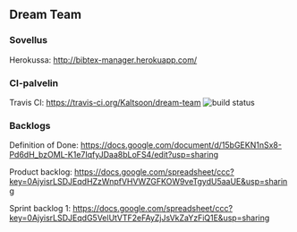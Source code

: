 ## Dream Team

### Sovellus

Herokussa: http://bibtex-manager.herokuapp.com/

### CI-palvelin

Travis CI: https://travis-ci.org/Kaltsoon/dream-team
![build status](https://travis-ci.org/Kaltsoon/dream-team.svg?branch=master)

### Backlogs

Definition of Done: https://docs.google.com/document/d/15bGEKN1nSx8-Pd6dH_bzOML-K1e7IqfyJDaa8bLoFS4/edit?usp=sharing

Product backlog: https://docs.google.com/spreadsheet/ccc?key=0AjyisrLSDJEqdHZzWnpfVHVWZGFKOW9veTgydU5aaUE&usp=sharing

Sprint backlog 1: https://docs.google.com/spreadsheet/ccc?key=0AjyisrLSDJEqdG5VelUtVTF2eFAyZjJsVkZaYzFiQ1E&usp=sharing
